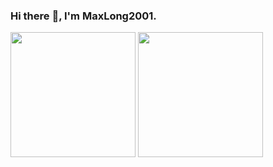 ### Hi there :wave:, I'm MaxLong2001.

<span><img src="https://github-readme-stats.vercel.app/api/top-langs/?username=MaxLong2001&layout=compact&theme=tokyonight" height=200/></span>
<span><img src="https://github-readme-stats.vercel.app/api?username=MaxLong2001&count_private=true&show_icons=true&theme=tokyonight" height=200/></span>
